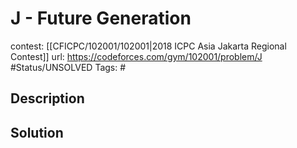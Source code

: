 # J - Future Generation

contest: [[CFICPC/102001/102001|2018 ICPC Asia Jakarta Regional Contest]]
url: https://codeforces.com/gym/102001/problem/J
#Status/UNSOLVED
Tags: #

## Description

## Solution


